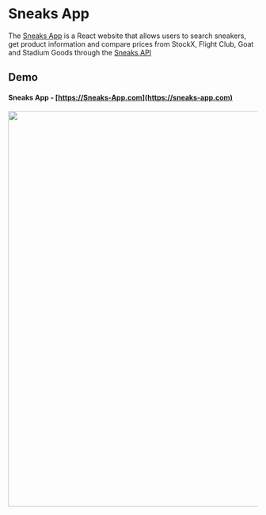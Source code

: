 # Sneaks App
The [Sneaks App](https://punchmaderei.github.io/sneaks-app/) is a React website that allows users to search sneakers, get product information and compare prices from StockX, Flight Club, Goat and Stadium Goods through the [Sneaks API](https://github.com/druv5319/Sneaks-API)
## Demo
#### Sneaks App - [https://Sneaks-App.com](https://sneaks-app.com)

<img src="https://github.com/punchmaderei/Sneaks-API/blob/master/Screenshots/demo.gif" width=800 align=left>


